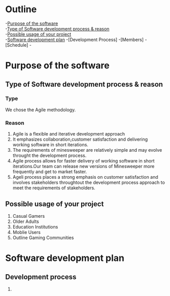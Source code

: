 # Outline
-[Purpose of the software](#Purpose-of-the-software)  
    -[Type of Software development process & reason](#Type-of-Software-development-process-&-reason)  
    -[Possible usage of your project](#Possible-usage-of-your-project)  
-[Software development plan](#Software-development-plan)
    -[Development Process]
    -[Members]
    -[Schedule]
    -



# Purpose of the software
## Type of Software development process & reason
### Type
We chose the Agile methodology.
### Reason
1. Agile is a flexible and iterative development approach  
2. It emphasizes collaboration,customer satisfaction and delivering working software in short iterations.  
3. The requirements of minesweeper are relatively simple and may evolve throught the development process.   
4. Agile process allows for faster delivery of working software in short iterations.Our team can release new versions of Minesweeper more frequently and get to market faster.    
5. Ageli process places a strong emphasis on customer satisfaction and involves stakeholders throughtout the development process approach to meet the requirements of stakeholders.  

## Possible usage of your project
1. Casual Gamers  
2. Older Adults  
3. Education Institutions  
4. Moblie Users  
5. Outline Gaming Communities  

# Software development plan
## Development process
1.








